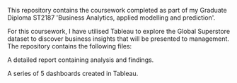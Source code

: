 This repository contains the coursework completed as part of my Graduate Diploma ST2187 'Business Analytics, applied modelling and prediction'.

For this coursework, I have utilised Tableau to explore the Global Superstore dataset to discover business insights that will be presented to management. The repository contains the following files:

A detailed report containing analysis and findings.

A series of 5 dashboards created in Tableau.

